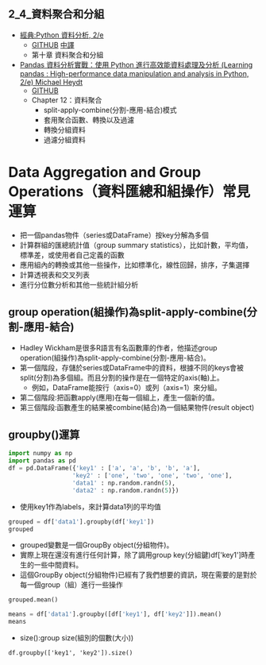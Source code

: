 ## 2_4_資料聚合和分組
- [經典:Python 資料分析, 2/e](https://www.tenlong.com.tw/products/9789864769254)
  - [GITHUB](https://github.com/wesm/pydata-book) [中譯](https://github.com/LearnXu/pydata-notebook/tree/master/)
  - 第十章 資料聚合和分組
- [Pandas 資料分析實戰：使用 Python 進行高效能資料處理及分析 (Learning pandas : High-performance data manipulation and analysis in Python, 2/e) Michael Heydt ](https://www.tenlong.com.tw/products/9789864343898)
  - [GITHUB](https://github.com/PacktPublishing/Learning-Pandas-Second-Edition) 
  - Chapter 12：資料聚合
    - split-apply-combine(分割-應用-結合)模式
    - 套用聚合函數、轉換以及過濾
    - 轉換分組資料
    - 過濾分組資料
 
 # Data Aggregation and Group Operations（資料匯總和組操作）常見運算
 - 把一個pandas物件（series或DataFrame）按key分解為多個
 - 計算群組的匯總統計值（group summary statistics），比如計數，平均值，標準差，或使用者自己定義的函數
 - 應用組內的轉換或其他一些操作，比如標準化，線性回歸，排序，子集選擇
 - 計算透視表和交叉列表
 - 進行分位數分析和其他一些統計組分析
 
 ## group operation(組操作)為split-apply-combine(分割-應用-結合)
 - Hadley Wickham是很多R語言有名函數庫的作者，他描述group operation(組操作)為split-apply-combine(分割-應用-結合)。
 - 第一個階段，存儲於series或DataFrame中的資料，根據不同的keys會被split(分割)為多個組。而且分割的操作是在一個特定的axis(軸)上。
   - 例如，DataFrame能按行（axis=0）或列（axis=1）來分組。
 - 第二個階段:把函數apply(應用)在每一個組上，產生一個新的值。
 - 第三個階段:函數產生的結果被combine(結合)為一個結果物件(result object)
 
 ## groupby()運算
 ```python
import numpy as np
import pandas as pd
df = pd.DataFrame({'key1' : ['a', 'a', 'b', 'b', 'a'],
                   'key2' : ['one', 'two', 'one', 'two', 'one'], 
                   'data1' : np.random.randn(5), 
                   'data2' : np.random.randn(5)})
 ```
 - 使用key1作為labels，來計算data1列的平均值 
 ```python
 grouped = df['data1'].groupby(df['key1'])
 grouped 
 ```
- grouped變數是一個GroupBy object(分組物件)。
- 實際上現在還沒有進行任何計算，除了調用group key(分組鍵)df['key1']時產生的一些中間資料。
- 這個GroupBy object(分組物件)已經有了我們想要的資訊，現在需要的是對於每一個group（組）進行一些操作
 
 ```python
 grouped.mean()
 ```
 
 ```python
means = df['data1'].groupby([df['key1'], df['key2']]).mean()
means
 ```
- size():group size(組別的個數(大小))
```
df.groupby(['key1', 'key2']).size()
```
